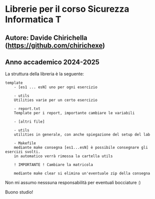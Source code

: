 # Librerie per il corso Sicurezza Informatica T
## Autore: Davide Chirichella (https://github.com/chirichexe)
## Anno accademico 2024-2025

La struttura della libreria è la seguente:

```
template
    - [es1 ... esN] uno per ogni esercizio

	- utils
	Utilities varie per un certo esercizio

	- report.txt
	Template per i report, importante cambiare le variabili

	- [altri file]

    - utils
	utilities in generale, con anche spiegazione del setup del lab

    - Makefile
	mediante make consegna [es1...esN] è possibile consegnare gli esercizi svolti.
	in automatico verrà rimossa la cartella utils

	! IMPORTANTE ! Cambiare la matricola

	mediante make clear si elimina un'eventuale zip della consegna
```

Non mi assumo nesssuna responsabilità per eventuali bocciature :)

Buono studio!

